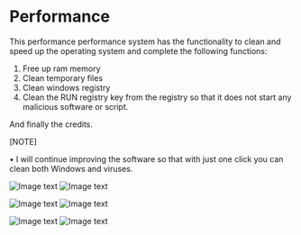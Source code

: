 # Performance
This performance performance system has the functionality to clean and speed up the operating system and complete the following functions:

1) Free up ram memory
2) Clean temporary files
3) Clean windows registry
4) Clean the RUN registry key from the registry so that it does not start any malicious software or script.

And finally the credits.

[NOTE]

• I will continue improving the software so that with just one click you can clean both Windows and viruses.

![Image text](https://i.imgur.com/LsCsgxf.png)                 ![Image text](https://i.imgur.com/5aBLqqP.png)

![Image text](https://i.imgur.com/NgnI9GE.png)                 ![Image text](https://i.imgur.com/LpOnA9L.png)

![Image text](https://i.imgur.com/7kfUXPs.png)                 ![Image text](https://i.imgur.com/hm5ENQx.png)
